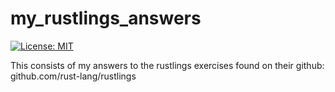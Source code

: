 # my_rustlings_answers
[![License: MIT](https://img.shields.io/github/license/rust-lang/rustlings)](https://mit-license.org/)

This consists of my answers to the rustlings exercises found on their github: github.com/rust-lang/rustlings

